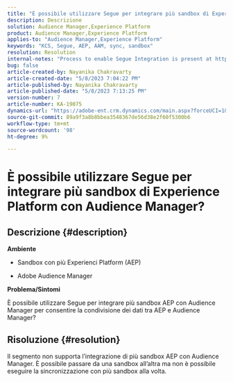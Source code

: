 ```yaml
---
title: "È possibile utilizzare Segue per integrare più sandbox di Experience Platform con Audience Manager?"
description: Descrizione
solution: Audience Manager,Experience Platform
product: Audience Manager,Experience Platform
applies-to: "Audience Manager,Experience Platform"
keywords: "KCS, Segue, AEP, AAM, sync, sandbox"
resolution: Resolution
internal-notes: "Process to enable Segue Integration is present at https://wiki.corp.adobe.com/pages/viewpage.action?spaceKey=supportdelivery&title=AEP+Segments+not+Populating+in+AAM internal link."
bug: false
article-created-by: Nayanika Chakravarty
article-created-date: "5/8/2023 7:04:22 PM"
article-published-by: Nayanika Chakravarty
article-published-date: "5/8/2023 7:13:25 PM"
version-number: 7
article-number: KA-19075
dynamics-url: "https://adobe-ent.crm.dynamics.com/main.aspx?forceUCI=1&pagetype=entityrecord&etn=knowledgearticle&id=992fb121-d3ed-ed11-8849-6045bd006239"
source-git-commit: 89a9f3a8b8bbea3548367de56d38e2f60f5300b6
workflow-type: tm+mt
source-wordcount: '98'
ht-degree: 9%

---
```


# È possibile utilizzare Segue per integrare più sandbox di Experience Platform con Audience Manager?

## Descrizione {#description}


<b>Ambiente</b>

- Sandbox con più Experienci Platform (AEP)

- Adobe Audience Manager

<b>Problema/Sintomi</b>

È possibile utilizzare Segue per integrare più sandbox AEP con Audience Manager per consentire la condivisione dei dati tra AEP e Audience Manager?


## Risoluzione {#resolution}


Il segmento non supporta l’integrazione di più sandbox AEP con Audience Manager. È possibile passare da una sandbox all’altra ma non è possibile eseguire la sincronizzazione con più sandbox alla volta.


